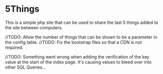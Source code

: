 # 5Things
This is a simple php site that can be used to share the last 5 things added to the site between computers.

//TODO: Allow the number of things that can be shown to be a parameter in the config table.
//TODO: Fix the bootstrap files so that a CDN is not required.

//TODO: Something went wrong when adding the verification of the key value at the start of the index page. It's causing values to bleed over into other SQL Queries...